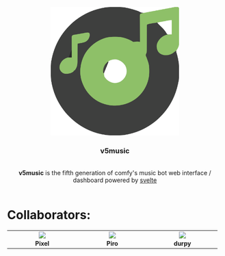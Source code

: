 <div align="center">
  <img alt="logo" src="src/lib/assets/favicon.svg" width="300px">
  <h3><bold>v5music</bold></h3>
  </br>
  <span><b>v5music</b> is the fifth generation of comfy's music bot web interface / dashboard powered by <a href="https://svelte.dev/" target="_blank">svelte</a></span>
</div>

<br/>

# Collaborators:

<table>
  <tr>
    <td align="center" width="150px">
      <a href="https://github.com/pixelblob" target="_blank">
        <img src="https://avatars.githubusercontent.com/u/34137159?v=4"/><br/>
      </a>
      <div><b>Pixel</b></div>
    </td>
    <td align="center" width="150px">
      <a href="https://github.com/shaekenit" target="_blank">
        <img src="https://avatars.githubusercontent.com/u/201653476?v=4"/><br/>
      </a>
      <div><b>Piro</b></div>
    </td>
    <td align="center" width="150px">
      <a href="https://github.com/durpyneko" target="_blank">
        <img src="https://avatars.githubusercontent.com/u/89787577?v=4"/><br/>
      </a>
      <div><b>durpy</b></div>
    </td>
  </tr>
</table>

